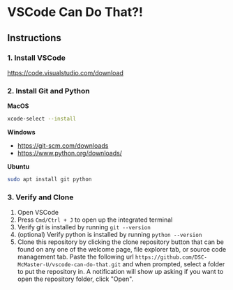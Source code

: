 # VSCode Can Do That?!

## Instructions

### 1. Install VSCode

https://code.visualstudio.com/download

### 2. Install Git and Python

**MacOS**

```bash
xcode-select --install
```

**Windows**

- https://git-scm.com/downloads
- https://www.python.org/downloads/

**Ubuntu**

```bash
sudo apt install git python
```

### 3. Verify and Clone

1. Open VSCode
2. Press `Cmd/Ctrl + J` to open up the integrated terminal
3. Verify git is installed by running `git --version`
4. (optional) Verify python is installed by running `python --version`
5. Clone this repository by clicking the clone repository button that can be found on any one of the welcome page, file explorer tab, or source code management tab. Paste the following url `https://github.com/DSC-McMaster-U/vscode-can-do-that.git` and when prompted, select a folder to put the repository in. A notification will show up asking if you want to open the repository folder, click "Open".
